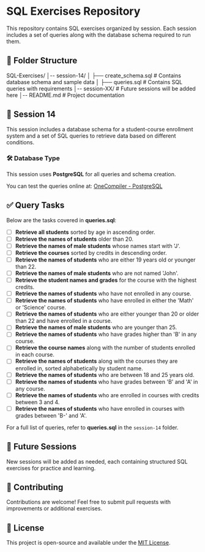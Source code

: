 # SQL Exercises Repository

This repository contains SQL exercises organized by session. Each session includes a set of queries along with the database schema required to run them.

## 📂 Folder Structure
SQL-Exercises/ │-- session-14/ │ ├── create_schema.sql # Contains database schema and sample data │ ├── queries.sql # Contains SQL queries with requirements │-- session-XX/ # Future sessions will be added here │-- README.md # Project documentation


## 📖 Session 14
This session includes a database schema for a student-course enrollment system and a set of SQL queries to retrieve data based on different conditions.

### 🛠️ Database Type
This session uses **PostgreSQL** for all queries and schema creation.

You can test the queries online at: [OneCompiler - PostgreSQL](https://onecompiler.com/postgresql/43ccmazkv)

## ✅ Query Tasks
Below are the tasks covered in **queries.sql**:

- [ ] **Retrieve all students** sorted by age in ascending order.
- [ ] **Retrieve the names of students** older than 20.
- [ ] **Retrieve the names of male students** whose names start with 'J'.
- [ ] **Retrieve the courses** sorted by credits in descending order.
- [ ] **Retrieve the names of students** who are either 19 years old or younger than 22.
- [ ] **Retrieve the names of male students** who are not named 'John'.
- [ ] **Retrieve the student names and grades** for the course with the highest credits.
- [ ] **Retrieve the names of students** who have not enrolled in any course.
- [ ] **Retrieve the names of students** who have enrolled in either the 'Math' or 'Science' course.
- [ ] **Retrieve the names of students** who are either younger than 20 or older than 22 and have enrolled in a course.
- [ ] **Retrieve the names of male students** who are younger than 25.
- [ ] **Retrieve the names of students** who have grades higher than 'B' in any course.
- [ ] **Retrieve the course names** along with the number of students enrolled in each course.
- [ ] **Retrieve the names of students** along with the courses they are enrolled in, sorted alphabetically by student name.
- [ ] **Retrieve the names of students** who are between 18 and 25 years old.
- [ ] **Retrieve the names of students** who have grades between 'B' and 'A' in any course.
- [ ] **Retrieve the names of students** who are enrolled in courses with credits between 3 and 4.
- [ ] **Retrieve the names of students** who have enrolled in courses with grades between 'B-' and 'A'.

For a full list of queries, refer to **queries.sql** in the `session-14` folder.

## 🚀 Future Sessions
New sessions will be added as needed, each containing structured SQL exercises for practice and learning.

## 🤝 Contributing
Contributions are welcome! Feel free to submit pull requests with improvements or additional exercises.

## 📜 License
This project is open-source and available under the [MIT License](LICENSE).

